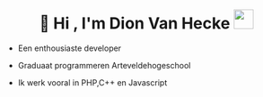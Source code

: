 <h1 align="center"><b>👋 Hi , I'm Dion Van Hecke </b><img src="https://media.giphy.com/media/hvRJCLFzcasrR4ia7z/giphy.gif" width="35"></h1>

- Een enthousiaste developer 
- Graduaat programmeren Arteveldehogeschool

- Ik werk vooral in PHP,C++ en Javascript
